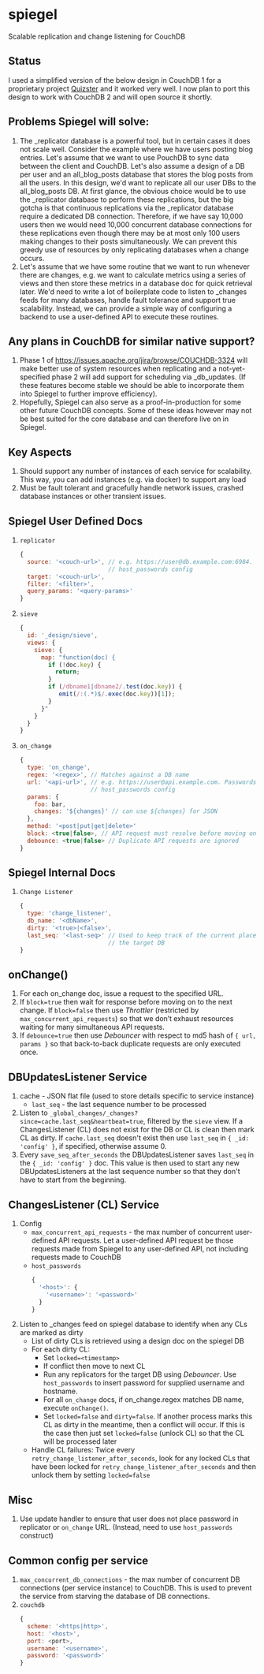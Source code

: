 # spiegel
Scalable replication and change listening for CouchDB

Status
---
I used a simplified version of the below design in CouchDB 1 for a proprietary project [Quizster](https://quizster.co) and it worked very well. I now plan to port this design to work with CouchDB 2 and will open source it shortly.


Problems Spiegel will solve:
---
1. The _replicator database is a powerful tool, but in certain cases it does not scale well. Consider the example where we have users posting blog entries. Let's assume that we want to use PouchDB to sync data between the client and CouchDB. Let's also assume a design of a DB per user and an all_blog_posts database that stores the blog posts from all the users. In this design, we'd want to replicate all our user DBs to the all_blog_posts DB. At first glance, the obvious choice would be to use the _replicator database to perform these replications, but the big gotcha is that continuous replications via the _replicator database require a dedicated DB connection. Therefore, if we have say 10,000 users then we would need 10,000 concurrent database connections for these replications even though there may be at most only 100 users making changes to their posts simultaneously. We can prevent this greedy use of resources by only replicating databases when a change occurs.
2. Let's assume that we have some routine that we want to run whenever there are changes, e.g. we want to calculate metrics using a series of views and then store these metrics in a database doc for quick retrieval later. We'd need to write a lot of boilerplate code to listen to _changes feeds for many databases, handle fault tolerance and support true scalability. Instead, we can provide a simple way of configuring a backend to use a user-defined API to execute these routines.


Any plans in CouchDB for similar native support?
---
1. Phase 1 of https://issues.apache.org/jira/browse/COUCHDB-3324 will make better use of system resources when replicating and a not-yet-specified phase 2 will add support for scheduling via _db_updates. (If these features become stable we should be able to incorporate them into Spiegel to further improve efficiency).
2. Hopefully, Spiegel can also serve as a proof-in-production for some other future CouchDB concepts. Some of these ideas however may not be best suited for the core database and can therefore live on in Spiegel.


Key Aspects
---
1. Should support any number of instances of each service for scalability. This way, you can add instances (e.g. via docker) to support any load
2. Must be fault tolerant and gracefully handle network issues, crashed database instances or other transient issues.


Spiegel User Defined Docs
---

1. `replicator`
    ```js
    {
      source: '<couch-url>', // e.g. https://user@db.example.com:6984. Passwords maintained via
                             // host_passwords config
      target: '<couch-url>',
      filter: '<filter>',
      query_params: '<query-params>'
    }
    ```

2. `sieve`
    ```js
    {
      id: '_design/sieve',
      views: {
        sieve: {
          map: "function(doc) {
            if (!doc.key) {
              return;
            }
            if (/dbname1|dbname2/.test(doc.key)) {
               emit(/:(.*)$/.exec(doc.key))[1]);
            }
          }"
        }
      }
    }
    ```

3. `on_change`
    ```js
    {
      type: 'on_change',
      regex: '<regex>', // Matches against a DB name
      url: '<api-url>', // e.g. https://user@api.example.com. Passwords maintained via
                        // host_passwords config
      params: {
        foo: bar,
        changes: '${changes}' // can use ${changes} for JSON
      },
      method: '<post|put|get|delete>'
      block: <true|false>, // API request must resolve before moving on
      debounce: <true|false> // Duplicate API requests are ignored
    }
    ```


Spiegel Internal Docs
---

1. `Change Listener`
    ```js
    {
      type: 'change_listener',
      db_name: '<dbName>',
      dirty: '<true>|<false>',
      last_seq: '<last-seq>' // Used to keep track of the current place in the _changes feed for
                             // the target DB
    }
    ```


onChange()
---

1. For each on_change doc, issue a request to the specified URL.
2. If `block=true` then wait for response before moving on to the next change. If `block=false` then use _Throttler_ (restricted by `max_concurrent_api_requests`) so that we don’t exhaust resources waiting for many simultaneous API requests.
3. If `debounce=true` then use _Debouncer_ with respect to md5 hash of `{ url, params }` so that back-to-back duplicate requests are only executed once.


DBUpdatesListener Service
---
1. cache - JSON flat file (used to store details specific to service instance)
    * `last_seq` - the last sequence number to be processed
2. Listen to `_global_changes/_changes?since=cache.last_seq&heartbeat=true`, filtered by the `sieve` view. If a ChangesListener (CL) does not exist for the DB or CL is clean then mark CL as dirty. If `cache.last_seq` doesn't exist then use `last_seq` in `{ _id: 'config' }`, if specified, otherwise assume 0.
3. Every `save_seq_after_seconds` the DBUpdatesListener saves `last_seq` in the `{ _id: 'config' }` doc. This value is then used to start any new DBUpdatesListeners at the last sequence number so that they don't have to start from the beginning.


ChangesListener (CL) Service
---
1. Config
    * `max_concurrent_api_requests` - the max number of concurrent user-defined API requests. Let a user-defined API request be those requests made from Spiegel to any user-defined API, not including requests made to CouchDB
    * `host_passwords`
      ```js
      {
        '<host>': {
          '<username>': '<password>'
        }
      }
      ```
2. Listen to _changes feed on spiegel database to identify when any CLs are marked as dirty
    * List of dirty CLs is retrieved using a design doc on the spiegel DB
    * For each dirty CL:
      * Set `locked=<timestamp>`
      * If conflict then move to next CL
      * Run any replicators for the target DB using _Debouncer_. Use `host_passwords` to insert password for supplied username and hostname.
      * For all `on_change` docs, if on_change.regex matches DB name, execute `onChange()`.
      * Set `locked=false` and `dirty=false`. If another process marks this CL as dirty in the meantime, then a conflict will occur. If this is the case then just set `locked=false` (unlock CL) so that the CL will be processed later
    * Handle CL failures: Twice every `retry_change_listener_after_seconds`, look for any locked CLs that have been locked for `retry_change_listener_after_seconds` and then unlock them by setting `locked=false`


Misc
---
1. Use update handler to ensure that user does not place password in replicator or `on_change` URL. (Instead, need to use `host_passwords` construct)


Common config per service
---
1. `max_concurrent_db_connections` - the max number of concurrent DB connections (per service instance) to CouchDB. This is used to prevent the service from starving the database of DB connections.
2. `couchdb`
    ```js
    {
      scheme: '<https|http>',
      host: '<host>',
      port: <port>,
      username: '<username>',
      password: '<password>'
    }
    ```
